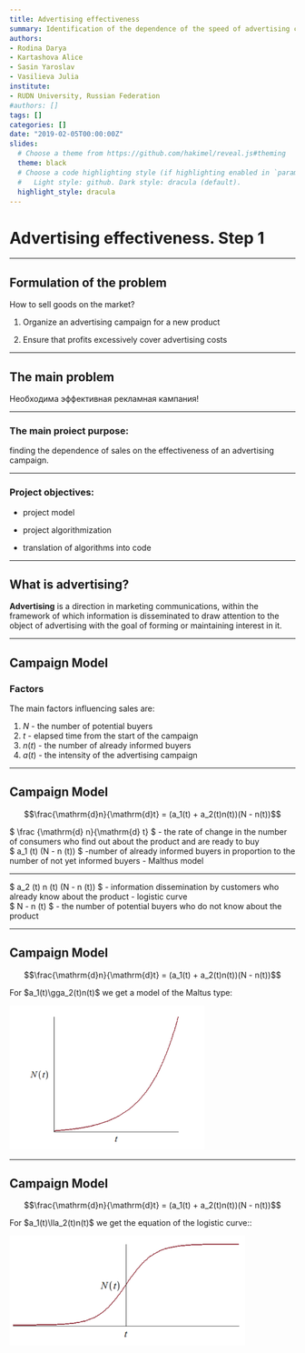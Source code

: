 ```yaml
---
title: Advertising effectiveness
summary: Identification of the dependence of the speed of advertising campaign
authors:
- Rodina Darya
- Kartashova Alice
- Sasin Yaroslav
- Vasilieva Julia
institute:
- RUDN University, Russian Federation
#authors: []
tags: []
categories: []
date: "2019-02-05T00:00:00Z"
slides:
  # Choose a theme from https://github.com/hakimel/reveal.js#theming
  theme: black
  # Choose a code highlighting style (if highlighting enabled in `params.toml`)
  #   Light style: github. Dark style: dracula (default).
  highlight_style: dracula
---
```


# Advertising effectiveness. Step 1
 

---

## Formulation of the problem

How to sell goods on the market?

1. Organize an advertising campaign for a new product  

2. Ensure that profits excessively cover advertising costs  

---

## The main problem

Необходима эффективная рекламная кампания!

---

### **The main proiect purpose:**

finding the dependence of sales on the effectiveness of an advertising campaign.

--- 

### **Project objectives:**

- project model  

- project algorithmization 

- translation of algorithms into code  

---

## What is advertising?

**Advertising** is a direction in marketing communications, within the framework of which information is disseminated to draw attention to the object of advertising with the goal of forming or maintaining interest in it.

---

## Campaign Model

### **Factors**

The main factors influencing sales are:

1. $N$ - the number of potential buyers
2. $t$ - elapsed time from the start of the campaign
3. $n (t)$ - the number of already informed buyers
4. $a (t)$ - the intensity of the advertising campaign

---
## Campaign Model

$$\frac{\mathrm{d}n}{\mathrm{d}t} = (a_1(t) + a_2(t)n(t))(N - n(t))$$

$ \frac {\mathrm{d} n}{\mathrm{d} t} $ - the rate of change in the number of consumers who find out about the product and are ready to buy  
$ a_1 (t) (N - n (t)) $ -number of already informed buyers in proportion to the number of not yet informed buyers - Malthus model 

---

$ a_2 (t) n (t) (N - n (t)) $ - information dissemination by customers who already know about the product - logistic curve  
$ N - n (t) $ - the number of potential buyers who do not know about the product  

---

## Campaign Model

$$\frac{\mathrm{d}n}{\mathrm{d}t} = (a_1(t) + a_2(t)n(t))(N - n(t))$$

For $a_1(t)\gga_2(t)n(t)$ we get a model of the Maltus type:

![](1.png)

---

## Campaign Model

$$\frac{\mathrm{d}n}{\mathrm{d}t} = (a_1(t) + a_2(t)n(t))(N - n(t))$$

For $a_1(t)\lla_2(t)n(t)$ we get the equation of the logistic curve::

![](2.png)

